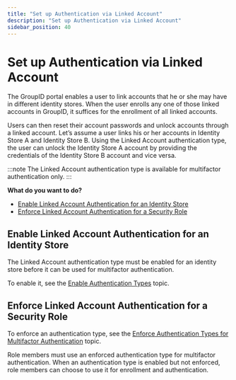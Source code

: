 ```yaml
---
title: "Set up Authentication via Linked Account"
description: "Set up Authentication via Linked Account"
sidebar_position: 40
---
```


# Set up Authentication via Linked Account

The GroupID portal enables a user to link accounts that he or she may have in different identity
stores. When the user enrolls any one of those linked accounts in GroupID, it suffices for the
enrollment of all linked accounts.

Users can then reset their account passwords and unlock accounts through a linked account. Let’s
assume a user links his or her accounts in Identity Store A and Identity Store B. Using the Linked
Account authentication type, the user can unlock the Identity Store A account by providing the
credentials of the Identity Store B account and vice versa.

:::note
The Linked Account authentication type is available for multifactor authentication only.
:::


**What do you want to do?**

- [Enable Linked Account Authentication for an Identity Store](#enable-linked-account-authentication-for-an-identity-store)
- [Enforce Linked Account Authentication for a Security Role](#enforce-linked-account-authentication-for-a-security-role)

## Enable Linked Account Authentication for an Identity Store

The Linked Account authentication type must be enabled for an identity store before it can be used
for multifactor authentication.

To enable it, see the
[Enable Authentication Types](/docs/directorymanager/11.0/admincenter/identitystore/configure/authtypes.md)
topic.

## Enforce Linked Account Authentication for a Security Role

To enforce an authentication type, see the
[Enforce Authentication Types for Multifactor Authentication](/docs/directorymanager/11.0/admincenter/securityrole/policy/authentication.md#enforce-authentication-types-for-multifactor-authentication)
topic.

Role members must use an enforced authentication type for multifactor authentication. When an
authentication type is enabled but not enforced, role members can choose to use it for enrollment
and authentication.
